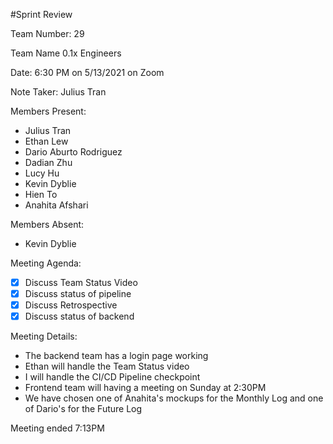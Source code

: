 #Sprint Review

Team Number: 29

Team Name 0.1x Engineers

Date: 6:30 PM on 5/13/2021 on Zoom

Note Taker: Julius Tran

Members Present:
- Julius Tran
- Ethan Lew
- Dario Aburto Rodriguez
- Dadian Zhu
- Lucy Hu
- Kevin Dyblie
- Hien To
- Anahita Afshari

Members Absent:
- Kevin Dyblie

Meeting Agenda:
- [x] Discuss Team Status Video
- [x] Discuss status of pipeline
- [x] Discuss Retrospective
- [x] Discuss status of backend 

Meeting Details:
- The backend team has a login page working
- Ethan will handle the Team Status video
- I will handle the CI/CD Pipeline checkpoint
- Frontend team will having a meeting on Sunday at 2:30PM
- We have chosen one of Anahita's mockups for the Monthly Log and one of Dario's for the Future Log

Meeting ended 7:13PM